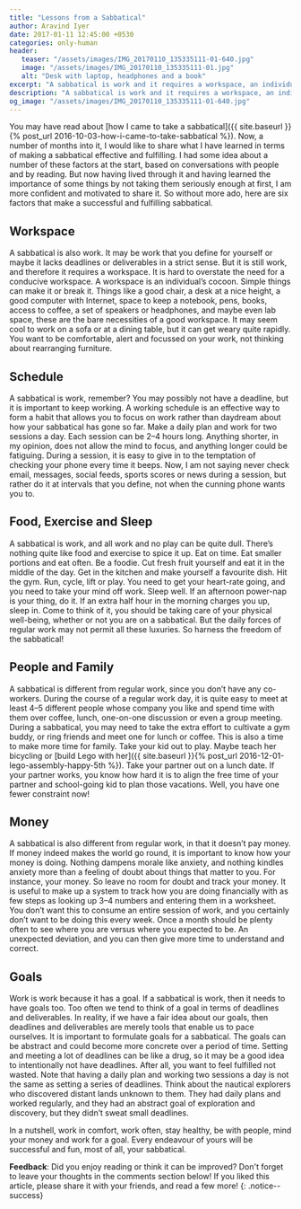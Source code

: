 ```yaml
---
title: "Lessons from a Sabbatical"
author: Aravind Iyer
date: 2017-01-11 12:45:00 +0530
categories: only-human
header:
   teaser: "/assets/images/IMG_20170110_135335111-01-640.jpg"
   image: "/assets/images/IMG_20170110_135335111-01.jpg"
   alt: "Desk with laptop, headphones and a book" 
excerpt: "A sabbatical is work and it requires a workspace, an individual’s cocoon. A working schedule is a way to focus on work rather than daydream about how your sabbatical has gone so far. All work and no play can be quite dull and there’s nothing quite like food and exercise to spice it up. Take your partner out on a lunch date. If money indeed makes the world go round, it is important to know how your money is doing. Think about the nautical explorers who discovered distant lands unknown to them. They had daily plans and worked regularly, and they had an abstract goal of exploration and discovery, but they didn’t sweat small deadlines."
description: "A sabbatical is work and it requires a workspace, an individual’s cocoon. A working schedule is a way to focus on work rather than daydream about how your sabbatical has gone so far. All work and no play can be quite dull and there’s nothing quite like food and exercise to spice it up. Take your partner out on a lunch date. If money indeed makes the world go round, it is important to know how your money is doing. Think about the nautical explorers who discovered distant lands unknown to them. They had daily plans and worked regularly, and they had an abstract goal of exploration and discovery, but they didn’t sweat small deadlines."
og_image: "/assets/images/IMG_20170110_135335111-01-640.jpg"
---
```


You may have read about [how I came to take a sabbatical]({{ site.baseurl }}{% post_url 2016-10-03-how-i-came-to-take-sabbatical %}). Now, a number of months into it, I would like to share what I have learned in terms of making a sabbatical effective and fulfilling. I had some idea about a number of these factors at the start, based on conversations with people and by reading. But now having lived through it and having learned the importance of some things by not taking them seriously enough at first, I am more confident and motivated to share it. So without more ado, here are six factors that make a successful and fulfilling sabbatical.

## Workspace

A sabbatical is also work. It may be work that you define for yourself or maybe it lacks deadlines or deliverables in a strict sense. But it is still work, and therefore it requires a workspace. It is hard to overstate the need for a conducive workspace. A workspace is an individual’s cocoon. Simple things can make it or break it. Things like a good chair, a desk at a nice height, a good computer with Internet, space to keep a notebook, pens, books, access to coffee, a set of speakers or headphones, and maybe even lab space, these are the bare necessities of a good workspace. It may seem cool to work on a sofa or at a dining table, but it can get weary quite rapidly. You want to be comfortable, alert and focussed on your work, not thinking about rearranging furniture.

## Schedule

A sabbatical is work, remember? You may possibly not have a deadline, but it is important to keep working. A working schedule is an effective way to form a habit that allows you to focus on work rather than daydream about how your sabbatical has gone so far. Make a daily plan and work for two sessions a day. Each session can be 2–4 hours long. Anything shorter, in my opinion, does not allow the mind to focus, and anything longer could be fatiguing. During a session, it is easy to give in to the temptation of checking your phone every time it beeps. Now, I am not saying never check email, messages, social feeds, sports scores or news during a session, but rather do it at intervals that you define, not when the cunning phone wants you to.

## Food, Exercise and Sleep

A sabbatical is work, and all work and no play can be quite dull. There’s nothing quite like food and exercise to spice it up. Eat on time. Eat smaller portions and eat often. Be a foodie. Cut fresh fruit yourself and eat it in the middle of the day. Get in the kitchen and make yourself a favourite dish. Hit the gym. Run, cycle, lift or play. You need to get your heart-rate going, and you need to take your mind off work. Sleep well. If an afternoon power-nap is your thing, do it. If an extra half hour in the morning charges you up, sleep in. Come to think of it, you should be taking care of your physical well-being, whether or not you are on a sabbatical. But the daily forces of regular work may not permit all these luxuries. So harness the freedom of the sabbatical!

## People and Family

A sabbatical is different from regular work, since you don’t have any co-workers. During the course of a regular work day, it is quite easy to meet at least 4–5 different people whose company you like and spend time with them over coffee, lunch, one-on-one discussion or even a group meeting. During a sabbatical, you may need to take the extra effort to cultivate a gym buddy, or ring friends and meet one for lunch or coffee. This is also a time to make more time for family. Take your kid out to play. Maybe teach her bicycling or [build Lego with her]({{ site.baseurl }}{% post_url 2016-12-01-lego-assembly-happy-5th %}). Take your partner out on a lunch date. If your partner works, you know how hard it is to align the free time of your partner and school-going kid to plan those vacations. Well, you have one fewer constraint now!

## Money

A sabbatical is also different from regular work, in that it doesn’t pay money. If money indeed makes the world go round, it is important to know how your money is doing. Nothing dampens morale like anxiety, and nothing kindles anxiety more than a feeling of doubt about things that matter to you. For instance, your money. So leave no room for doubt and track your money. It is useful to make up a system to track how you are doing financially with as few steps as looking up 3–4 numbers and entering them in a worksheet. You don’t want this to consume an entire session of work, and you certainly don’t want to be doing this every week. Once a month should be plenty often to see where you are versus where you expected to be. An unexpected deviation, and you can then give more time to understand and correct.

## Goals

Work is work because it has a goal. If a sabbatical is work, then it needs to have goals too. Too often we tend to think of a goal in terms of deadlines and deliverables. In reality, if we have a fair idea about our goals, then deadlines and deliverables are merely tools that enable us to pace ourselves. It is important to formulate goals for a sabbatical. The goals can be abstract and could become more concrete over a period of time. Setting and meeting a lot of deadlines can be like a drug, so it may be a good idea to intentionally not have deadlines. After all, you want to feel fulfilled not wasted. Note that having a daily plan and working two sessions a day is not the same as setting a series of deadlines. Think about the nautical explorers who discovered distant lands unknown to them. They had daily plans and worked regularly, and they had an abstract goal of exploration and discovery, but they didn’t sweat small deadlines.

In a nutshell, work in comfort, work often, stay healthy, be with people, mind your money and work for a goal. Every endeavour of yours will be successful and fun, most of all, your sabbatical.

**Feedback**: Did you enjoy reading or think it can be improved? Don't forget to leave your thoughts in the comments section below! If you liked this article, please share it with your friends, and read a few more! 
{: .notice--success}

